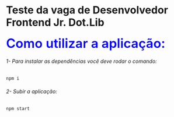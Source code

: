 # Teste da vaga de Desenvolvedor Frontend Jr. Dot.Lib

<Span style="color: blue; font-size:35px; font-weight:600">Como utilizar a aplicação:</Span>

###### 1- Para instalar as dependências você deve rodar o comando:
```
npm i
```

###### 2- Subir a aplicação:
```
npm start
```
